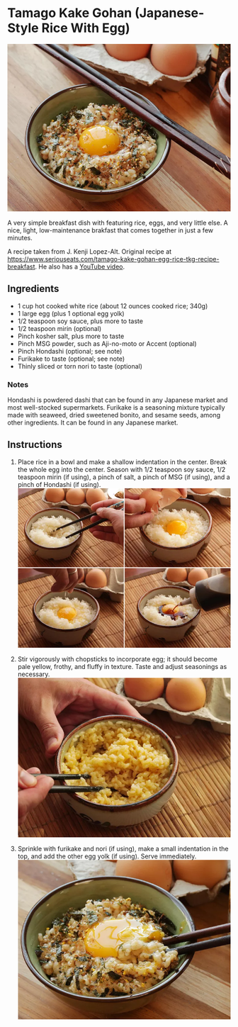 # Tamago Kake Gohan (Japanese-Style Rice With Egg)

![](/images/tamago-kake-gohan/main.webp)

A very simple breakfast dish with featuring rice, eggs, and very little else. A nice, light, low-maintenance brakfast that comes together in just a few minutes. 

A recipe taken from J. Kenji Lopez-Alt. Original recipe at https://www.seriouseats.com/tamago-kake-gohan-egg-rice-tkg-recipe-breakfast. He also has a [YouTube video](https://www.youtube.com/watch?v=nrDLLhqUXdc). 

## Ingredients

- 1 cup hot cooked white rice (about 12 ounces cooked rice; 340g)
- 1 large egg (plus 1 optional egg yolk)
- 1/2 teaspoon soy sauce, plus more to taste
- 1/2 teaspoon mirin (optional)
- Pinch kosher salt, plus more to taste
- Pinch MSG powder, such as Aji-no-moto or Accent (optional)
- Pinch Hondashi (optional; see note)
- Furikake to taste (optional; see note)
- Thinly sliced or torn nori to taste (optional)

### Notes

Hondashi is powdered dashi that can be found in any Japanese market and most well-stocked supermarkets. Furikake is a seasoning mixture typically made with seaweed, dried sweetened bonito, and sesame seeds, among other ingredients. It can be found in any Japanese market. 

## Instructions

1. Place rice in a bowl and make a shallow indentation in the center. Break the whole egg into the center. Season with 1/2 teaspoon soy sauce, 1/2 teaspoon mirin (if using), a pinch of salt, a pinch of MSG (if using), and a pinch of Hondashi (if using). 
![](/images/tamago-kake-gohan/step1.webp)

2. Stir vigorously with chopsticks to incorporate egg; it should become pale yellow, frothy, and fluffy in texture. Taste and adjust seasonings as necessary. 
![](/images/tamago-kake-gohan/step2.webp)

3. Sprinkle with furikake and nori (if using), make a small indentation in the top, and add the other egg yolk (if using). Serve immediately. 
![](/images/tamago-kake-gohan/step3.webp)
